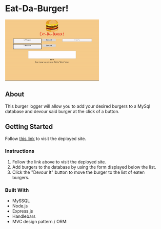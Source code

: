 # Eat-Da-Burger!

<img src="public/assets/img/burger.gif" alt="gif" height="200px">

## About
This burger logger will allow you to add your desired burgers to a MySql database and devour said burger at the click of a button.

## Getting Started
Follow [this link](https://peaceful-falls-09314.herokuapp.com/) to visit the deployed site.

### Instructions
1. Follow the link above to visit the deployed site.
2. Add burgers to the database by using the form displayed below the list.
3. Click the "Devour It" button to move the burger to the list of eaten burgers. 

### Built With
* MySSQL
* Node.js
* Express.js
* Handlebars
* MVC design pattern / ORM


